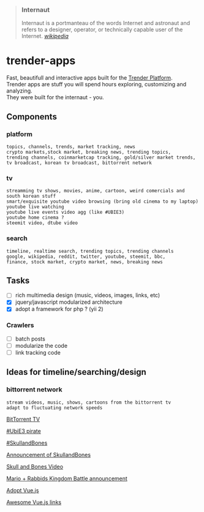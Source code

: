 > ### Internaut
> Internaut is a portmanteau of the words Internet and astronaut and refers to a designer, operator, or technically capable user of the Internet. *[wikipedia](https://en.wikipedia.org/wiki/Internaut)*

# trender-apps
Fast, beautifull and interactive apps built for the [Trender Platform](https://github.com/0xae/trender).<br/>
Trender apps are stuff you will spend hours exploring, customizing and analyzing.<br/>
They were built for the internaut - you.


## Components 
### platform 
    topics, channels, trends, market tracking, news
    crypto markets,stock market, breaking news, trending topics, 
    trending channels, coinmarketcap tracking, gold/silver market trends, 
    tv broadcast, korean tv broadcast, bittorrent network
    
### tv 
    streamming tv shows, movies, anime, cartoon, weird comercials and south korean stuff
    smart/exquisite youtube video browsing (bring old cinema to my laptop)
    youtube live watching
    youtube live events video agg (like #UBIE3)
    youtube home cinema ?
    steemit video, dtube video
    
### search 
    timeline, realtime search, trending topics, trending channels
    google, wikipedia, reddit, twitter, youtube, steemit, bbc,
    finance, stock market, crypto market, news, breaking news
    


## Tasks

- [ ] rich multimedia design  (music, videos, images, links, etc)
- [X] jquery/javascript modularized architecture
- [X] adopt a framework for php ? (yii 2)

### Crawlers
- [ ] batch posts
- [ ] modularize the code
- [ ] link tracking code

## Ideas for timeline/searching/design

### bittorrent network
    stream videos, music, shows, cartoons from the bittorrent tv
    adapt to fluctuating network speeds

[BitTorrent TV](https://btlive.tv/)

[#UbiE3 pirate](https://twitter.com/search?q=%23UbiE3%20pirate&src=typd)

[#SkullandBones](https://twitter.com/hashtag/SkullandBones?src=hash)

[Announcement of SkullandBones](https://www.polygon.com/e3/2017/6/12/15785604/skull-and-bones-ubisofts-new-multiplayer-pirate-game-announced)

[Skull and Bones Video](https://www.youtube.com/watch?v=u-YsFiil8yY)

[Mario + Rabbids Kingdom Battle announcement](https://twitter.com/search?q=%22Rabbids%20Kingdom%20Battle%22&src=tren)

[Adopt Vue.js](https://vuejs.org/v2/guide/)

[Awesome Vue.js links](https://github.com/vuejs/awesome-vue)

